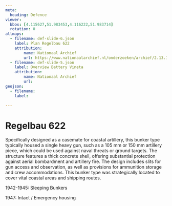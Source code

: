 ```yaml
---
meta:
  heading: Defence
viewer:
  bbox: [4.115627,51.983453,4.116222,51.983714]
  rotation: 0
allmaps:
  - filename: def-slide-6.json
    label: Plan Regelbau 622
    attribution:
        name: Nationaal Archief
        url: https://www.nationaalarchief.nl/onderzoeken/archief/2.13.167/invnr/717/file/NL-HaNA_2.13.167_717_08?eadID=2.13.167&unitID=717&query=
  - filename: def-slide-5.json
    label: Overview Battery Vineta
    attribution: 
        name: Nationaal Archief
        url: 
geojson:
  - filename: 
    label:

---
```


# Regelbau 622

Specifically designed as a casemate for coastal artillery, this bunker type typically housed a single heavy gun, such as a 105 mm or 150 mm artillery piece, which could be used against naval threats or ground targets. The structure features a thick concrete shell, offering substantial protection against aerial bombardment and artillery fire. The design includes slits for gun access and observation, as well as provisions for ammunition storage and crew accommodations. This bunker type was strategically located to cover vital coastal areas and shipping routes.

1942-1945: Sleeping Bunkers

1947: Intact / Emergency housing